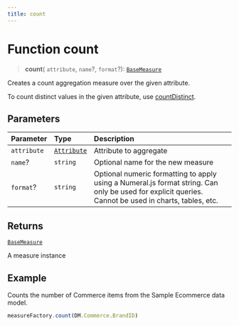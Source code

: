 ```yaml
---
title: count
---
```


# Function count

> **count**(
  `attribute`,
  `name`?,
  `format`?): [`BaseMeasure`](../../../interfaces/interface.BaseMeasure.md)

Creates a count aggregation measure over the given attribute.

To count distinct values in the given attribute, use [countDistinct](function.countDistinct.md).

## Parameters

| Parameter | Type | Description |
| :------ | :------ | :------ |
| `attribute` | [`Attribute`](../../../interfaces/interface.Attribute.md) | Attribute to aggregate |
| `name`? | `string` | Optional name for the new measure |
| `format`? | `string` | Optional numeric formatting to apply using a Numeral.js format string. Can only be used for explicit queries. Cannot be used in charts, tables, etc. |

## Returns

[`BaseMeasure`](../../../interfaces/interface.BaseMeasure.md)

A measure instance

## Example

Counts the number of Commerce items from the Sample Ecommerce data model.
```ts
measureFactory.count(DM.Commerce.BrandID)
```
